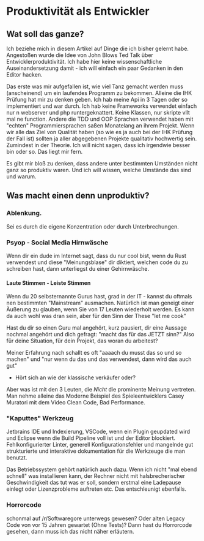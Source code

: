 # Produktivität als Entwickler
## Wat soll das ganze?
Ich beziehe mich in diesem Artikel auf Dinge die ich bisher gelernt habe.
Angestoßen wurde die Idee von John Blows Ted Talk über Entwicklerproduktivität.
Ich habe hier keine wissenschaftliche Auseinandersetzung damit - ich will einfach ein paar Gedanken in den Editor hacken.

Das erste was mir aufgefallen ist, wie viel Tanz gemacht werden muss (anscheinend) um ein laufendes Programm zu bekommen.
Alleine die IHK Prüfung hat mir zu denken geben. Ich hab meine Api in 3 Tagen oder so implementiert und war durch. 
Ich hab keine Frameworks verwendet einfach nur n webserver und php runtergeknattert. Keine Klassen, nur skripte vllt mal ne function.
Andere die TDD und OOP Sprachen verwendet haben mit "echten" Programmiersprachen saßen Monatelang an ihrem Projekt.
Wenn wir alle das Ziel von Qualität haben (so wie es ja auch bei der IHK Prüfung der Fall ist) sollten ja aller abgegebenen Projekte qualitativ hochwertig sein.
Zumindest in der Theorie. Ich will nicht sagen, dass ich irgendwie besser bin oder so. Das liegt mir fern. 

Es gibt mir bloß zu denken, dass andere unter bestimmten Umständen nicht ganz so produktiv waren.
Und ich will wissen, welche Umstände das sind und warum.

## Was macht einen denn unproduktiv?

### Ablenkung.
Sei es durch die eigene Konzentration oder durch Unterbrechungen.

### Psyop - Social Media Hirnwäsche
Wenn dir ein dude im Internet sagt, dass du nur cool bist, wenn du Rust verwendest und 
diese "Meinungsblase" dir diktiert, welchen code du zu schreiben hast, dann unterliegst du einer Gehirnwäsche.

#### Laute Stimmen - Leiste Stimmen
Wenn du 20 selbsternannte Gurus hast, grad in der IT - kannst du oftmals nen bestimmten "Mainstream" ausmachen. 
Natürlich ist man geneigt einer Äußerung zu glauben, wenn Sie von 17 Leuten wiederholt werden. 
Es kann da auch wohl was dran sein, aber für den Sinn der These "let me cook"

Hast du dir so einen Guru mal angehört, kurz pausiert, dir eine Aussage nochmal angehört und 
dich gefragt: "macht das für das JETZT sinn?" Also für deine Situation, für dein Projekt, das woran du arbeitest?

Meiner Erfahrung nach schallt es oft "aaaach du musst das so und so machen" und "nur wenn du das und das verwendest, dann wird das auch gut"
- Hört sich an wie der klassische verkäufer oder?

Aber was ist mit den 3 Leuten, die _Nicht_ die prominente Meinung vertreten.
Man nehme alleine das Moderne Beispiel des Spieleentwicklers Casey Muratori mit
dem Video Clean Code, Bad Performance.

### "Kaputtes" Werkzeug
Jetbrains IDE und Indexierung, VSCode, wenn ein Plugin geupdated wird und Eclipse wenn die Build Pipeline voll ist und der Editor blockiert.
Fehlkonfigurierter Linter, generell Konfigurationsfehler und mangelnde gut strukturierte und interaktive dokumentation für
die Werkzeuge die man benutzt.

Das Betriebssystem gehört natürlich auch dazu. Wenn ich nicht "mal ebend schnell" was installieren kann,
der Rechner nicht mit halsbrecherischer Geschwindigkeit das tut was er soll, sondern erstmal eine Ladepause einlegt
oder Lizenzprobleme auftreten etc. Das entschleunigt ebenfalls.

### Horrorcode
schonmal auf /r/Softwaregore unterwegs gewesen? Oder alten Legacy Code von vor 15 Jahren gewartet (Ohne Tests)?
Dann hast du Horrorcode gesehen, dann muss ich das nicht näher erläutern.

